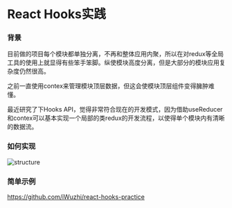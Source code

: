 
# React Hooks实践

### 背景

目前做的项目每个模块都单独分离，不再和整体应用内聚，所以在对redux等全局工具的使用上就显得有些笨手笨脚。纵使模块高度分离，但是大部分的模块应用复杂度仍然很高。

之前一直使用contex来管理模块顶层数据，但这会使模块顶层组件变得臃肿难懂。

最近研究了下Hooks API，觉得非常符合现在的开发模式，因为借助useReducer和contex可以基本实现一个局部的类redux的开发流程，以使得单个模块内有清晰的数据流。



### 如何实现


![structure](https://iwuzhi.github.io/images/react-hooks-pratice.png)


### 简单示例

https://github.com/iWuzhi/react-hooks-practice